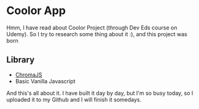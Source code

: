 # Coolor App

Hmm, I have read about Coolor Project (through Dev Eds course on Udemy).
So I try to research some thing about it :), and this project was born

## Library

- [ChromaJS](https://gka.github.io/chroma.js/)
- Basic Vanilla Javascript

And this's all about it. I have built it day by day, but I'm so busy today, so I uploaded it to my Github and I will finish it somedays.
